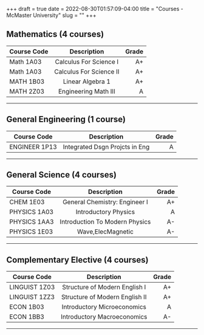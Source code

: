 +++ 
draft = true
date = 2022-08-30T01:57:09-04:00
title = "Courses - McMaster University"
slug = "" 
+++



## Mathematics (4 courses)
| Course Code| Description             | Grade  |
| -----------|:-----------------------:| ------:|
| Math 1A03  | Calculus For Science I  | A+     |
| Math 1A03  | Calculus For Science II | A+     |
| MATH 1B03  | Linear Algebra 1        | A+     |
| MATH 2Z03  | Engineering Math III    | A      |


---
## General Engineering (1 course)
| Course Code   | Description                  | Grade |
| --------------|:----------------------------:|------:|
|ENGINEER 1P13 |Integrated Dsgn Projcts in Eng |A     |


---
## General Science (4 courses)
| Course Code| Description             | Grade  |
| -----------|:-----------------------:| ------:|
| CHEM 1E03  | 	General Chemistry: Engineer I    | A+      |
| PHYSICS 1A03 | Introductory Physics  | A     |                       
| PHYSICS 1AA3  | Introduction To Modern Physics | A-    |
| PHYSICS 1E03  | Wave,ElecMagnetic        | A-     |


---
## Complementary Elective  (4 courses)
| Course Code| Description             | Grade  |
| -----------|:-----------------------:| ------:|
| LINGUIST 1Z03  | Structure of Modern English I  | A+     |
| LINGUIST 1ZZ3  | Structure of Modern English II | A+     |
| ECON 1B03  | Introductory Microeconomics        | A     |
| ECON 1BB3  | Introductory Macroeconomics    | A-      |


---